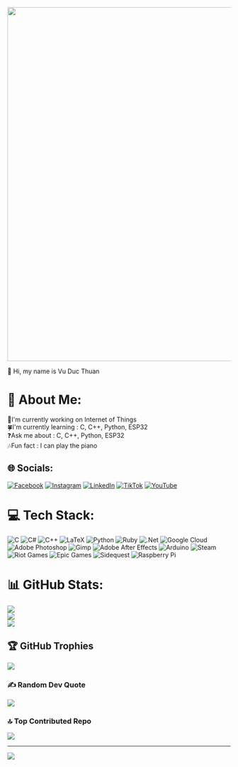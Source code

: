 <p align="center">
  <img src="https://i.pinimg.com/originals/b2/2a/a2/b22aa22b2f3f55b6468361158d52e2e7.gif"
       style="display:block;width:800px;height:auto;">
</p>
<p>👋 Hi, my name is Vu Duc Thuan</p>

# 💫 About Me:
💪I'm currently working on Internet of Things<br>🍀I'm currently learning : C, C++, Python, ESP32<br>❓Ask me about : C, C++, Python, ESP32<br>🎶Fun fact : I can play the piano


## 🌐 Socials:
[![Facebook](https://img.shields.io/badge/Facebook-%231877F2.svg?logo=Facebook&logoColor=white)](https://facebook.com/DucThuanVu.kd) [![Instagram](https://img.shields.io/badge/Instagram-%23E4405F.svg?logo=Instagram&logoColor=white)](https://instagram.com/ducthuan.dt) [![LinkedIn](https://img.shields.io/badge/LinkedIn-%230077B5.svg?logo=linkedin&logoColor=white)](https://linkedin.com/in/dtv378) [![TikTok](https://img.shields.io/badge/TikTok-%23000000.svg?logo=TikTok&logoColor=white)](https://tiktok.com/@thuanvu.dt) [![YouTube](https://img.shields.io/badge/YouTube-%23FF0000.svg?logo=YouTube&logoColor=white)](https://youtube.com/@ducthuan378) 

# 💻 Tech Stack:
![C](https://img.shields.io/badge/c-%2300599C.svg?style=for-the-badge&logo=c&logoColor=white) ![C#](https://img.shields.io/badge/c%23-%23239120.svg?style=for-the-badge&logo=csharp&logoColor=white) ![C++](https://img.shields.io/badge/c++-%2300599C.svg?style=for-the-badge&logo=c%2B%2B&logoColor=white) ![LaTeX](https://img.shields.io/badge/latex-%23008080.svg?style=for-the-badge&logo=latex&logoColor=white) ![Python](https://img.shields.io/badge/python-3670A0?style=for-the-badge&logo=python&logoColor=ffdd54) ![Ruby](https://img.shields.io/badge/ruby-%23CC342D.svg?style=for-the-badge&logo=ruby&logoColor=white) ![.Net](https://img.shields.io/badge/.NET-5C2D91?style=for-the-badge&logo=.net&logoColor=white) ![Google Cloud](https://img.shields.io/badge/GoogleCloud-%234285F4.svg?style=for-the-badge&logo=google-cloud&logoColor=white) ![Adobe Photoshop](https://img.shields.io/badge/adobe%20photoshop-%2331A8FF.svg?style=for-the-badge&logo=adobe%20photoshop&logoColor=white) ![Gimp](https://img.shields.io/badge/Gimp-657D8B?style=for-the-badge&logo=gimp&logoColor=FFFFFF) ![Adobe After Effects](https://img.shields.io/badge/Adobe%20After%20Effects-9999FF.svg?style=for-the-badge&logo=Adobe%20After%20Effects&logoColor=white) ![Arduino](https://img.shields.io/badge/-Arduino-00979D?style=for-the-badge&logo=Arduino&logoColor=white) ![Steam](https://img.shields.io/badge/steam-%23000000.svg?style=for-the-badge&logo=steam&logoColor=white) ![Riot Games](https://img.shields.io/badge/riotgames-D32936.svg?style=for-the-badge&logo=riotgames&logoColor=white) ![Epic Games](https://img.shields.io/badge/epicgames-%23313131.svg?style=for-the-badge&logo=epicgames&logoColor=white) ![Sidequest](https://img.shields.io/badge/sidequest-%23101227.svg?style=for-the-badge&logo=sidequest&logoColor=white) ![Raspberry Pi](https://img.shields.io/badge/-Raspberry_Pi-C51A4A?style=for-the-badge&logo=Raspberry-Pi)
# 📊 GitHub Stats:
![](https://github-readme-stats.vercel.app/api?username=thuanvd378&theme=dark&hide_border=false&include_all_commits=false&count_private=false)<br/>
![](https://nirzak-streak-stats.vercel.app/?user=thuanvd378&theme=dark&hide_border=false)<br/>
![](https://github-readme-stats.vercel.app/api/top-langs/?username=thuanvd378&theme=dark&hide_border=false&include_all_commits=false&count_private=false&layout=compact)

## 🏆 GitHub Trophies
![](https://github-profile-trophy.vercel.app/?username=thuanvd378&theme=radical&no-frame=false&no-bg=true&margin-w=4)

### ✍️ Random Dev Quote
![](https://quotes-github-readme.vercel.app/api?type=horizontal&theme=radical)

### 🔝 Top Contributed Repo
![](https://github-contributor-stats.vercel.app/api?username=thuanvd378&limit=5&theme=dark&combine_all_yearly_contributions=true)

---
[![](https://visitcount.itsvg.in/api?id=thuanvd378&icon=0&color=0)](https://visitcount.itsvg.in)

<!-- Proudly created with GPRM ( https://gprm.itsvg.in ) -->
